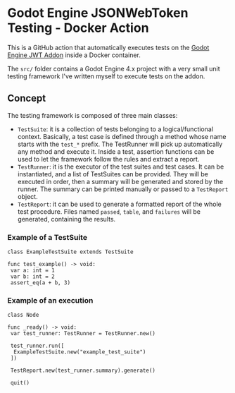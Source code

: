 # Godot Engine JSONWebToken Testing - Docker Action

This is a GitHub action that automatically executes tests on the 
[Godot Engine JWT Addon](https://github.com/fenix-hub/godot-engine.jwt) inside a Docker container.

The `src/` folder contains a Godot Engine 4.x project with a very 
small unit testing framework I've written myself to execute tests on the addon.

## Concept

The testing framework is composed of three main classes:

- `TestSuite`: it is a collection of tests belonging to a logical/functional context. 
Basically, a test case is defined through a method whose name starts with the `test_*` prefix. 
The TestRunner will pick up automatically any method and execute it. 
Inside a test, assertion functions can be used to let the framework 
follow the rules and extract a report.
- `TestRunner`: it is the executor of the test suites and test cases. 
It can be instantiated, and a list of TestSuites can be provided. 
They will be executed in order, then a summary will be generated and 
stored by the runner. The summary can be printed manually 
or passed to a `TestReport` object.
- `TestReport`: it can be used to generate a formatted 
report of the whole test procedure. Files named `passed`, 
`table`, and `failures` will be generated, containing the results.

### Example of a TestSuite

```gdscript
class ExampleTestSuite extends TestSuite

func test_example() -> void:
 var a: int = 1
 var b: int = 2
 assert_eq(a + b, 3)
```

### Example of an execution

```gdscript
class Node

func _ready() -> void:
 var test_runner: TestRunner = TestRunner.new()

 test_runner.run([
  ExampleTestSuite.new("example_test_suite")
 ])

 TestReport.new(test_runner.summary).generate()

 quit()
```
